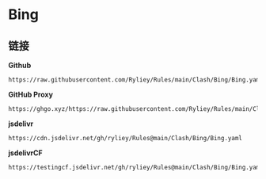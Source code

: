 # Bing

## 链接

**Github**
```
https://raw.githubusercontent.com/Ryliey/Rules/main/Clash/Bing/Bing.yaml
```

**GitHub Proxy**
```
https://ghgo.xyz/https://raw.githubusercontent.com/Ryliey/Rules/main/Clash/Bing/Bing.yaml
```

**jsdelivr**
```
https://cdn.jsdelivr.net/gh/ryliey/Rules@main/Clash/Bing/Bing.yaml
```

**jsdelivrCF**
```
https://testingcf.jsdelivr.net/gh/ryliey/Rules@main/Clash/Bing/Bing.yaml
```

